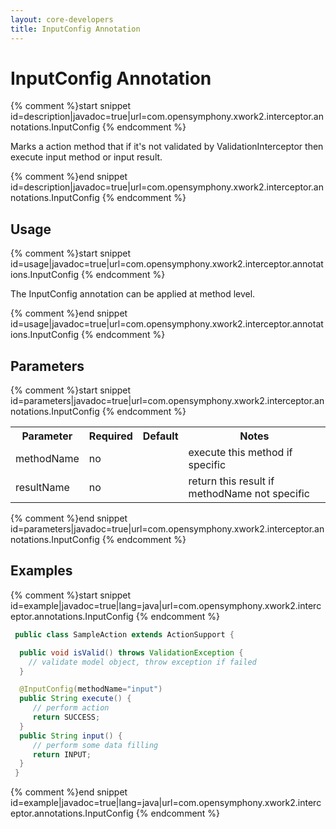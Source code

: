 ```yaml
---
layout: core-developers
title: InputConfig Annotation
---
```


# InputConfig Annotation


{% comment %}start snippet id=description|javadoc=true|url=com.opensymphony.xwork2.interceptor.annotations.InputConfig {% endcomment %}
<p> Marks a action method that if it's not validated by ValidationInterceptor then execute input method or input result.
</p>
{% comment %}end snippet id=description|javadoc=true|url=com.opensymphony.xwork2.interceptor.annotations.InputConfig {% endcomment %}

## Usage



{% comment %}start snippet id=usage|javadoc=true|url=com.opensymphony.xwork2.interceptor.annotations.InputConfig {% endcomment %}
<p> The InputConfig annotation can be applied at method level.

</p>
{% comment %}end snippet id=usage|javadoc=true|url=com.opensymphony.xwork2.interceptor.annotations.InputConfig {% endcomment %}

## Parameters



{% comment %}start snippet id=parameters|javadoc=true|url=com.opensymphony.xwork2.interceptor.annotations.InputConfig {% endcomment %}
<p> <table class='confluenceTable' summary=''>
 <tr>
 <th class='confluenceTh'> Parameter </th>
 <th class='confluenceTh'> Required </th>
 <th class='confluenceTh'> Default </th>
 <th class='confluenceTh'> Notes </th>
 </tr>
 <tr>
 <td class='confluenceTd'>methodName</td>
 <td class='confluenceTd'>no</td>
 <td class='confluenceTd'></td>
 <td class='confluenceTd'>execute this method if specific</td>
 </tr>
 <tr>
 <td class='confluenceTd'>resultName</td>
 <td class='confluenceTd'>no</td>
 <td class='confluenceTd'></td>
 <td class='confluenceTd'>return this result if methodName not specific</td>
 </tr>
 </table>
</p>
{% comment %}end snippet id=parameters|javadoc=true|url=com.opensymphony.xwork2.interceptor.annotations.InputConfig {% endcomment %}

## Examples



{% comment %}start snippet id=example|javadoc=true|lang=java|url=com.opensymphony.xwork2.interceptor.annotations.InputConfig {% endcomment %}

```java
 public class SampleAction extends ActionSupport {

  public void isValid() throws ValidationException {
    // validate model object, throw exception if failed
  }

  @InputConfig(methodName="input")
  public String execute() {
     // perform action
     return SUCCESS;
  }
  public String input() {
     // perform some data filling
     return INPUT;
  }
 }

```

{% comment %}end snippet id=example|javadoc=true|lang=java|url=com.opensymphony.xwork2.interceptor.annotations.InputConfig {% endcomment %}
